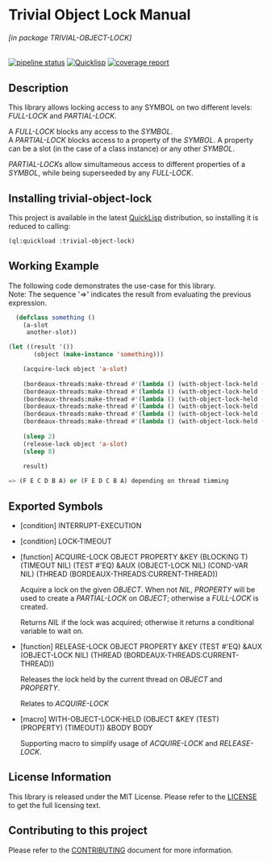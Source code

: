 # Trivial Object Lock Manual

###### \[in package TRIVIAL-OBJECT-LOCK\]
[![pipeline status](https://gitlab.com/ediethelm/trivial-object-lock/badges/master/pipeline.svg)](https://gitlab.com/ediethelm/trivial-object-lock/commits/master)
[![Quicklisp](http://quickdocs.org/badge/trivial-object-lock.svg)](http://quickdocs.org/trivial-object-lock/)
[![coverage report](https://gitlab.com/ediethelm/trivial-object-lock/badges/master/coverage.svg?job=sbcl-test)](https://gitlab.com/ediethelm/trivial-object-lock/commits/master)

## Description

This library allows locking access to any SYMBOL on two different levels: *FULL-LOCK* and *PARTIAL-LOCK*.

A *FULL-LOCK* blocks any access to the *SYMBOL*.  
A *PARTIAL-LOCK* blocks access to a property of the *SYMBOL*. A property can be a slot (in the case of a class instance) or any other *SYMBOL*.

*PARTIAL-LOCK*s allow simultameous access to different properties of a *SYMBOL*, while being superseeded by any *FULL-LOCK*.

## Installing trivial-object-lock

This project is available in the latest [QuickLisp](https://www.quicklisp.org/beta/ "QuickLisp") distribution, so installing it is reduced to calling:

```lisp
(ql:quickload :trivial-object-lock)
```


## Working Example

The following code demonstrates the use-case for this library.  
Note: The sequence '=>' indicates the result from evaluating the previous expression.

```lisp
  (defclass something ()
    (a-slot
     another-slot))

(let ((result '())
       (object (make-instance 'something)))

    (acquire-lock object 'a-slot)
    
    (bordeaux-threads:make-thread #'(lambda () (with-object-lock-held (object :property 'another-slot) (sleep 1) (push 'A result))))
    (bordeaux-threads:make-thread #'(lambda () (with-object-lock-held (object) (sleep 1) (push 'B result))))
    (bordeaux-threads:make-thread #'(lambda () (with-object-lock-held (object :property 'a-slot) (sleep 1) (push 'C result))))
    (bordeaux-threads:make-thread #'(lambda () (with-object-lock-held (object :property 'another-slot) (sleep 1) (push 'D result))))
    (bordeaux-threads:make-thread #'(lambda () (with-object-lock-held (object :property 'another-slot)  (sleep 1) (push 'E result))))
    (bordeaux-threads:make-thread #'(lambda () (with-object-lock-held (object) (sleep 1) (push 'F result))))
    
    (sleep 2)
    (release-lock object 'a-slot)
    (sleep 8)
    
    result)

=> (F E C D B A) or (F E D C B A) depending on thread timming
```


## Exported Symbols

- [condition] INTERRUPT-EXECUTION

- [condition] LOCK-TIMEOUT

- [function] ACQUIRE-LOCK OBJECT PROPERTY &KEY (BLOCKING T) (TIMEOUT NIL) (TEST #'EQ) &AUX (OBJECT-LOCK NIL) (COND-VAR NIL) (THREAD (BORDEAUX-THREADS:CURRENT-THREAD))

    Acquire a lock on the given *OBJECT*. When not *NIL*, *PROPERTY* will be used to create a *PARTIAL-LOCK* on *OBJECT*; otherwise a *FULL-LOCK* is created.
    
    Returns *NIL* if the lock was acquired; otherwise it returns a conditional variable to wait on.

- [function] RELEASE-LOCK OBJECT PROPERTY &KEY (TEST #'EQ) &AUX (OBJECT-LOCK NIL) (THREAD (BORDEAUX-THREADS:CURRENT-THREAD))

    Releases the lock held by the current thread on *OBJECT* and *PROPERTY*. 
    
    Relates to *ACQUIRE-LOCK*

- [macro] WITH-OBJECT-LOCK-HELD (OBJECT &KEY (TEST) (PROPERTY) (TIMEOUT)) &BODY BODY

    Supporting macro to simplify usage of *ACQUIRE-LOCK* and *RELEASE-LOCK*.

## License Information

This library is released under the MIT License. Please refer to the [LICENSE](https://gitlab.com/ediethelm/trivial-object-lock/blob/master/LICENSE "License") to get the full licensing text.

## Contributing to this project

Please refer to the [CONTRIBUTING](https://gitlab.com/ediethelm/trivial-object-lock/blob/master/CONTRIBUTING.md "Contributing") document for more information.
